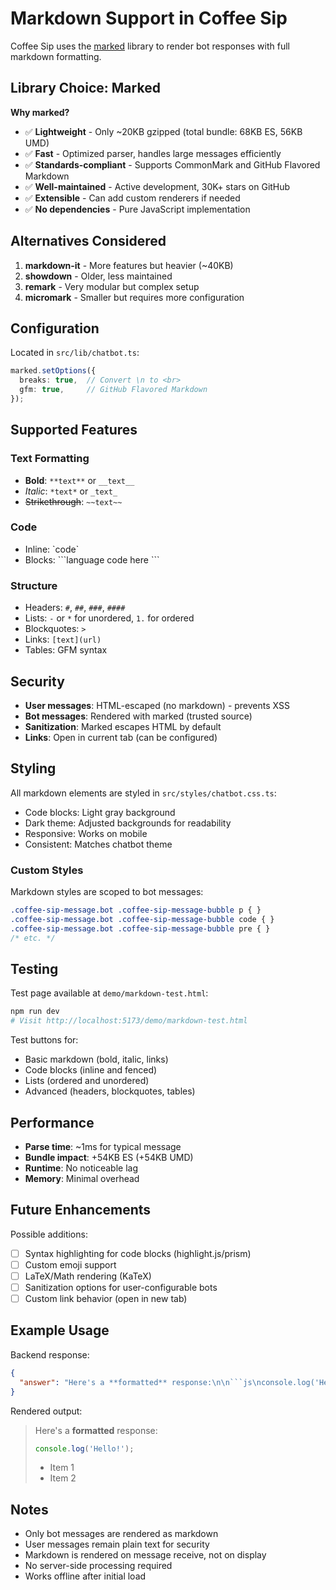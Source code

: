 # Markdown Support in Coffee Sip

Coffee Sip uses the [marked](https://marked.js.org/) library to render bot responses with full markdown formatting.

## Library Choice: Marked

**Why marked?**
- ✅ **Lightweight** - Only ~20KB gzipped (total bundle: 68KB ES, 56KB UMD)
- ✅ **Fast** - Optimized parser, handles large messages efficiently
- ✅ **Standards-compliant** - Supports CommonMark and GitHub Flavored Markdown
- ✅ **Well-maintained** - Active development, 30K+ stars on GitHub
- ✅ **Extensible** - Can add custom renderers if needed
- ✅ **No dependencies** - Pure JavaScript implementation

## Alternatives Considered

1. **markdown-it** - More features but heavier (~40KB)
2. **showdown** - Older, less maintained
3. **remark** - Very modular but complex setup
4. **micromark** - Smaller but requires more configuration

## Configuration

Located in `src/lib/chatbot.ts`:

```typescript
marked.setOptions({
  breaks: true,  // Convert \n to <br>
  gfm: true,     // GitHub Flavored Markdown
});
```

## Supported Features

### Text Formatting
- **Bold**: `**text**` or `__text__`
- *Italic*: `*text*` or `_text_`
- ~~Strikethrough~~: `~~text~~`

### Code
- Inline: \`code\`
- Blocks:
  \`\`\`language
  code here
  \`\`\`

### Structure
- Headers: `#`, `##`, `###`, `####`
- Lists: `-` or `*` for unordered, `1.` for ordered
- Blockquotes: `>`
- Links: `[text](url)`
- Tables: GFM syntax

## Security

- **User messages**: HTML-escaped (no markdown) - prevents XSS
- **Bot messages**: Rendered with marked (trusted source)
- **Sanitization**: Marked escapes HTML by default
- **Links**: Open in current tab (can be configured)

## Styling

All markdown elements are styled in `src/styles/chatbot.css.ts`:

- Code blocks: Light gray background
- Dark theme: Adjusted backgrounds for readability
- Responsive: Works on mobile
- Consistent: Matches chatbot theme

### Custom Styles

Markdown styles are scoped to bot messages:

```css
.coffee-sip-message.bot .coffee-sip-message-bubble p { }
.coffee-sip-message.bot .coffee-sip-message-bubble code { }
.coffee-sip-message.bot .coffee-sip-message-bubble pre { }
/* etc. */
```

## Testing

Test page available at `demo/markdown-test.html`:

```bash
npm run dev
# Visit http://localhost:5173/demo/markdown-test.html
```

Test buttons for:
- Basic markdown (bold, italic, links)
- Code blocks (inline and fenced)
- Lists (ordered and unordered)
- Advanced (headers, blockquotes, tables)

## Performance

- **Parse time**: ~1ms for typical message
- **Bundle impact**: +54KB ES (+54KB UMD)
- **Runtime**: No noticeable lag
- **Memory**: Minimal overhead

## Future Enhancements

Possible additions:
- [ ] Syntax highlighting for code blocks (highlight.js/prism)
- [ ] Custom emoji support
- [ ] LaTeX/Math rendering (KaTeX)
- [ ] Sanitization options for user-configurable bots
- [ ] Custom link behavior (open in new tab)

## Example Usage

Backend response:
```json
{
  "answer": "Here's a **formatted** response:\n\n```js\nconsole.log('Hello!');\n```\n\n- Item 1\n- Item 2"
}
```

Rendered output:
> Here's a **formatted** response:
>
> ```js
> console.log('Hello!');
> ```
>
> - Item 1
> - Item 2

## Notes

- Only bot messages are rendered as markdown
- User messages remain plain text for security
- Markdown is rendered on message receive, not on display
- No server-side processing required
- Works offline after initial load
